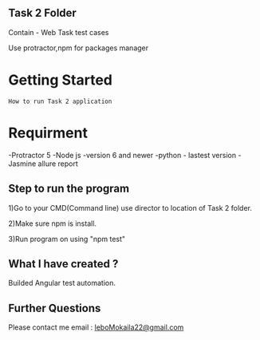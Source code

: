 ## Task 2 Folder
Contain - Web Task test cases

Use protractor,npm for packages manager

# Getting Started

``How to run Task 2 application``

# Requirment
-Protractor 5
-Node js -version 6 and newer
-python - lastest version
-Jasmine allure report


##  Step to run the program

1)Go to your CMD(Command line) use director to location of Task 2 folder.
	
2)Make sure npm is install.
	
3)Run program on using "npm test"

## What I have created ?
Builded Angular test automation.

## Further Questions
Please contact me email : leboMokaila22@gmail.com
